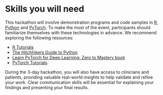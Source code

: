 # Skills you will need

This hackathon will involve demonstration programs and code samples in [R](https://www.r-project.org/), [Python](https://www.python.org/) and [PyTorch](https://pytorch.org/). To make the most of the event, participants should familiarize themselves with these technologies in advance. We recommend exploring the following resources:

- [R Tutorials](https://open.ed.ac.uk/r-tutorials/)
- [The Hitchhikers Guide to Python](https://docs.python-guide.org/intro/learning/)
- [Learn PyTorch for Deep Learning: Zero to Mastery book](https://www.learnpytorch.io/)
- [PyTorch Tutorials](https://pytorch.org/tutorials/)

During the 3-day hackathon, you will also have access to clinicians and patients, providing valuable real-world insights to help validate and refine your work. Clear communication skills will be essential for explaining your findings and presenting your final results.